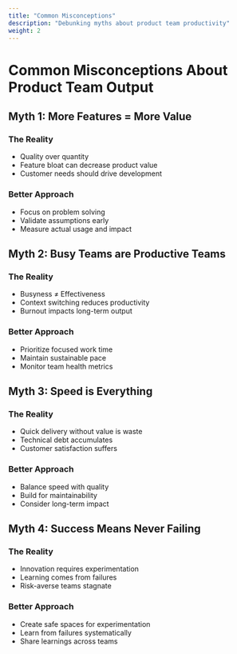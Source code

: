 ```yaml
---
title: "Common Misconceptions"
description: "Debunking myths about product team productivity"
weight: 2
---
```


# Common Misconceptions About Product Team Output

## Myth 1: More Features = More Value

### The Reality
- Quality over quantity
- Feature bloat can decrease product value
- Customer needs should drive development

### Better Approach
- Focus on problem solving
- Validate assumptions early
- Measure actual usage and impact

## Myth 2: Busy Teams are Productive Teams

### The Reality
- Busyness ≠ Effectiveness
- Context switching reduces productivity
- Burnout impacts long-term output

### Better Approach
- Prioritize focused work time
- Maintain sustainable pace
- Monitor team health metrics

## Myth 3: Speed is Everything

### The Reality
- Quick delivery without value is waste
- Technical debt accumulates
- Customer satisfaction suffers

### Better Approach
- Balance speed with quality
- Build for maintainability
- Consider long-term impact

## Myth 4: Success Means Never Failing

### The Reality
- Innovation requires experimentation
- Learning comes from failures
- Risk-averse teams stagnate

### Better Approach
- Create safe spaces for experimentation
- Learn from failures systematically
- Share learnings across teams
